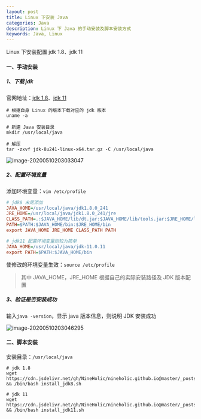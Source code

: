 ```yaml
---
layout: post
title: Linux 下安装 Java
categories: Java
description: Linux 下 Java 的手动安装及脚本安装方式
keywords: Java, Linux
---
```


Linux 下安装配置 jdk 1.8、jdk 11

#### 一、手动安装

##### 1、下载 jdk

官网地址：[jdk 1.8](https://www.oracle.com/java/technologies/javase/javase-jdk8-downloads.html)、[jdk 11](https://www.oracle.com/java/technologies/javase/javase-jdk11-downloads.html)

```shell
# 根据自身 Linux 的版本下载对应的 jdk 版本
uname -a

# 新建 Java 安装目录
mkdir /usr/local/java

# 解压
tar -zxvf jdk-8u241-linux-x64.tar.gz -C /usr/local/java
```

![image-20200510203033047](https://cdn.jsdelivr.net/gh/FlyNine/cloudimage/linux/image-20200510203033047.png)

##### 2、配置环境变量

添加环境变量：`vim /etc/profile`

```ini
# jdk8 末尾添加
JAVA_HOME=/usr/local/java/jdk1.8.0_241        
JRE_HOME=/usr/local/java/jdk1.8.0_241/jre     
CLASS_PATH=.:$JAVA_HOME/lib/dt.jar:$JAVA_HOME/lib/tools.jar:$JRE_HOME/lib
PATH=$PATH:$JAVA_HOME/bin:$JRE_HOME/bin
export JAVA_HOME JRE_HOME CLASS_PATH PATH

# jdk11 配置环境变量则较为简单
JAVA_HOME=/usr/local/java/jdk-11.0.11
export PATH=$PATH:$JAVA_HOME/bin
```

使修改的环境变量生效：`source /etc/profile`

> 其中 JAVA_HOME，JRE_HOME 根据自己的实际安装路径及 JDK 版本配置

##### 3、验证是否安装成功

输入`java -version`，显示 java 版本信息，则说明 JDK 安装成功

![image-20200510203046295](https://cdn.jsdelivr.net/gh/FlyNine/cloudimage/linux/image-20200308231107030.png)

#### 二、脚本安装

安装目录：`/usr/local/java`

```shell
# jdk 1.8
wget https://cdn.jsdelivr.net/gh/NineHolic/nineholic.github.io@master/_posts/files/shell/install_jdk8.sh && /bin/bash install_jdk8.sh
```

```shell
# jdk 11
wget https://cdn.jsdelivr.net/gh/NineHolic/nineholic.github.io@master/_posts/files/shell/install_jdk11.sh && /bin/bash install_jdk11.sh
```
